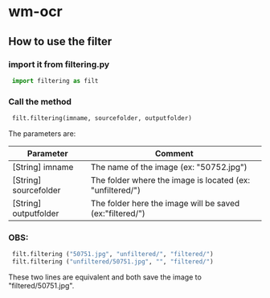 # wm-ocr

## How to use the filter

### import it from filtering.py

```python
 import filtering as filt
```

### Call the method 

```python
 filt.filtering(imname, sourcefolder, outputfolder)
```

The parameters are:

Parameter             | Comment
--------------------- | -------
[String] imname       | The name of the image (ex: "50752.jpg")
[String] sourcefolder | The folder where the image is located (ex: "unfiltered/")
[String] outputfolder | The folder here the image will be saved (ex:"filtered/")

### OBS:

```python
 filt.filtering ("50751.jpg", "unfiltered/", "filtered/")
 filt.filtering ("unfiltered/50751.jpg", "", "filtered/")
```

These two lines are equivalent and both save the image to "filtered/50751.jpg".
